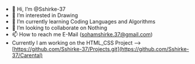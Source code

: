 - 👋 Hi, I’m @Sshirke-37
- 👀 I’m interested in Drawing
- 🌱 I’m currently learning Coding Languages and Algorithms
- 💞️ I’m looking to collaborate on Nothing
- 📫 How to reach me E-Mail (sohamshirke.37@gmail.com)
- Currently I am working on the HTML_CSS Project -->[https://github.com/Sshirke-37/Projects.git](https://github.com/Sshirke-37/Carental)
<!---
Sshirke-37/Sshirke-37 is a ✨ special ✨ repository because its `README.md` (this file) appears on your GitHub profile.
You can click the Preview link to take a look at your changes.
--->
